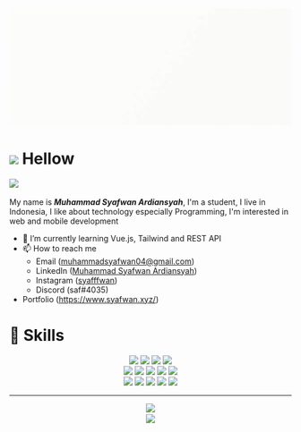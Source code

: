 <img src="assets/syafwan.gif">

<h1>
  <img src="https://github.com/TheDudeThatCode/TheDudeThatCode/blob/master/Assets/Hi.gif?raw=true" width="30"> Hellow
</h1>

![](https://komarev.com/ghpvc/?username=Syafwan000&color=grey&style=for-the-badge)

<p>My name is <b><i>Muhammad Syafwan Ardiansyah</i></b>, I'm a student, I live in Indonesia, I like about technology especially Programming, I'm interested in web and mobile development</p>

- 🌱 I’m currently learning Vue.js, Tailwind and REST API
- 📫 How to reach me
  - Email (muhammadsyafwan04@gmail.com)
  - LinkedIn (<a href="https://www.linkedin.com/in/muhammad-syafwan-ardiansyah-843067214/" target="_blank">Muhammad Syafwan Ardiansyah</a>)
  - Instagram (<a href="https://www.instagram.com/syafffwan/" target="_blank">syafffwan</a>)
  - Discord (saf#4035)
- Portfolio (https://www.syafwan.xyz/)

<h1>
   📖 Skills
</h1>

<p align="center">
  <img src="https://img.shields.io/badge/HTML5-E34F26?style=for-the-badge&logo=html5&logoColor=white"> <img src="https://img.shields.io/badge/CSS3-1572B6?style=for-the-badge&logo=css3&logoColor=white"> <img src="https://img.shields.io/badge/JavaScript-323330?style=for-the-badge&logo=javascript&logoColor=F7DF1E"> <img src="https://img.shields.io/badge/PHP-777BB4?style=for-the-badge&logo=php&logoColor=white"><br>
  <img src="https://img.shields.io/badge/MySQL-005C84?style=for-the-badge&logo=mysql&logoColor=white"> <img src="https://img.shields.io/badge/postgres-%23316192.svg?style=for-the-badge&logo=postgresql&logoColor=white"> <img src="https://img.shields.io/badge/Bootstrap-563D7C?style=for-the-badge&logo=bootstrap&logoColor=white"> <img src="https://img.shields.io/badge/Laravel-FF2D20?style=for-the-badge&logo=laravel&logoColor=white"> <img src="https://img.shields.io/badge/react-%2320232a.svg?style=for-the-badge&logo=react&logoColor=%2361DAFB"><br> <img src="https://img.shields.io/badge/Composer-885630?style=for-the-badge&logo=Composer&logoColor=white"> 
  <img src="https://img.shields.io/badge/npm-CB3837?style=for-the-badge&logo=npm&logoColor=white"> <img src="https://img.shields.io/badge/GIT-E44C30?style=for-the-badge&logo=git&logoColor=white"> <img src="https://img.shields.io/badge/GitHub-100000?style=for-the-badge&logo=github&logoColor=white"> <img src="https://img.shields.io/badge/Visual_Studio_Code-0078D4?style=for-the-badge&logo=visual%20studio%20code&logoColor=white">
</p>

<hr>

<p align="center">
  <a href="https://github.com/Syafwan000">
    <img src="https://github-readme-stats.vercel.app/api/top-langs/?username=Syafwan000&layout=compact&theme=dark" />
  </a><br>
  <a href="https://github.com/Syafwan000">
    <img src="https://github-readme-stats.vercel.app/api?username=Syafwan000&show_icons=true&theme=dark" />
  </a>
</p>
